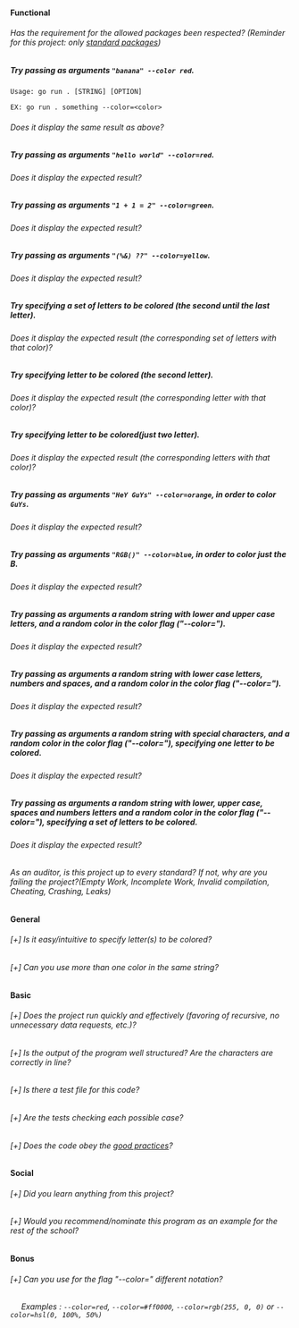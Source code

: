 #### Functional

###### Has the requirement for the allowed packages been respected? (Reminder for this project: only [standard packages](https://golang.org/pkg/))

##### Try passing as arguments `"banana" --color red`.

```
Usage: go run . [STRING] [OPTION]

EX: go run . something --color=<color>
```

###### Does it display the same result as above?

##### Try passing as arguments `"hello world" --color=red`.

###### Does it display the expected result?

##### Try passing as arguments `"1 + 1 = 2" --color=green`.

###### Does it display the expected result?

##### Try passing as arguments `"(%&) ??" --color=yellow`.

###### Does it display the expected result?

##### Try specifying a set of letters to be colored (the second until the last letter).

###### Does it display the expected result (the corresponding set of letters with that color)?

##### Try specifying letter to be colored (the second letter).

###### Does it display the expected result (the corresponding letter with that color)?

##### Try specifying letter to be colored(just two letter).

###### Does it display the expected result (the corresponding letters with that color)?

##### Try passing as arguments `"HeY GuYs" --color=orange`, in order to color `GuYs`.

###### Does it display the expected result?

##### Try passing as arguments `"RGB()" --color=blue`, in order to color just the B.

###### Does it display the expected result?

##### Try passing as arguments a random string with lower and upper case letters, and a random color in the color flag ("--color=").

###### Does it display the expected result?

##### Try passing as arguments a random string with lower case letters, numbers and spaces, and a random color in the color flag ("--color=").

###### Does it display the expected result?

##### Try passing as arguments a random string with special characters, and a random color in the color flag ("--color="), specifying one letter to be colored.

###### Does it display the expected result?

##### Try passing as arguments a random string with lower, upper case, spaces and numbers letters and a random color in the color flag ("--color="), specifying a set of letters to be colored.

###### Does it display the expected result?

###### As an auditor, is this project up to every standard? If not, why are you failing the project?(Empty Work, Incomplete Work, Invalid compilation, Cheating, Crashing, Leaks)

#### General

###### [+] Is it easy/intuitive to specify letter(s) to be colored?

###### [+] Can you use more than one color in the same string?

#### Basic

###### [+] Does the project run quickly and effectively (favoring of recursive, no unnecessary data requests, etc.)?

###### [+] Is the output of the program well structured? Are the characters are correctly in line?

###### [+] Is there a test file for this code?

###### [+] Are the tests checking each possible case?

###### [+] Does the code obey the [good practices](../../good-practices/README.md)?

#### Social

###### [+] Did you learn anything from this project?

###### [+] Would you recommend/nominate this program as an example for the rest of the school?

#### Bonus

###### [+] Can you use for the flag "--color=" different notation? 
###### &nbsp;&nbsp;&nbsp;&nbsp;&nbsp;Examples : `--color=red`, `--color=#ff0000`, `--color=rgb(255, 0, 0)` or `--color=hsl(0, 100%, 50%)`
